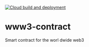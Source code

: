 [![Cloud build and deployment](https://github.com/Madeindreams/www3-contract/actions/workflows/test.yaml/badge.svg)](https://github.com/Madeindreams/www3-contract/actions/workflows/test.yaml)

# www3-contract
Smart contract for the worl dwide web3

